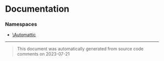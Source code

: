 # Documentation

### Namespaces

* [\Automattic](./namespaces/automattic.md)


--------
> This document was automatically generated from source code comments on 2023-07-21
